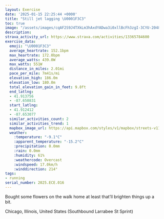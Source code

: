 ```yaml
---
layout: Exercise
date: '2025-01-15 22:25:44 +0000'
title: "Still jet lagging \U0001F3C3"
toc: true
image: "/assets/images/cqAF2S9J4TXkLm3hAxdYADwa3i0xllBcFh3zgI-3CYU-2048x1536.jpg.jpeg"
description:
strava_activity_url: https://www.strava.com/activities/13365784600
exercise_data:
  emoji: "\U0001F3C3"
  average_heartrate: 152.1bpm
  max_heartrate: 172.0bpm
  average_watts: 439.0W
  max_watts: 551W
  distance_in_miles: 2.01mi
  pace_per_mile: 7m41s/mi
  elevation_high: 186.0m
  elevation_low: 180.0m
  total_elevation_gain_in_feet: 9.8ft
  end_latlng:
  - 41.913756
  - -87.650831
  start_latlng:
  - 41.912412
  - -87.653077
  similar_activities_count: 2
  similar_activities_trend: 1
  mapbox_image_url: https://api.mapbox.com/styles/v1/mapbox/streets-v11/static/path-5+787af2-1.0(mhy~Fzl~uOAw%40Gc%40%3Fe%40Ks%40%40QCg%40DyCCwCDi%40AUcAAICQBi%40%3FODEBcAA_%40CS%40e%40H_%40AICk%40AaDJw%40AgAF%5D%40%5BC%7D%40DOC%5BDCC%3FEI%7BEE_%40ECM%40e%40Fo%40OK%3F%7B%40DS%3FWDaBAQ%40%5BHY%40KAOUDH%40FCDKB_BCw%40%60%40gAFOAEEOUCQBw%40MiH%40wECsABWJIXArBAt%40G~BEBLE%60D%40j%40DLNLJ%3FTM%5E%3F%60AIX%40dCG%60%40%3Fh%40PDTGdBBx%40A%60%40AvBDL%40%60BHrBEpA%40f%40f%40Bf%40El%40%40p%40EXDR%40FC%60%40%3Fn%40GfAGd%40%40%60%40Cl%40%40TApADfBI%5C%3Fd%40I%7CADB%40EhBBZ),pin-s-s+e5b22e(-87.6515,41.91383),pin-s-f+89ae00(-87.64894999999993,41.91376)/auto/800x800?access_token=pk.eyJ1Ijoiam9zaGJlY2ttYW4iLCJhIjoiY205eWR2aDd1MWZ6djJrbXc4a3M0bWZleiJ9.XiG9OWkNcZk2QzjJbxLB4A
  weather:
    :temperature: "-9.1°C"
    :apparent_temperature: "-15.2°C"
    :precipitation: 0.0mm
    :rain: 0.0mm
    :humidity: 61%
    :weathercode: Overcast
    :windspeed: 17.0km/h
    :winddirection: 214°
tags:
- running
serial_number: 2025.ECE.016
---
```

Bought some flowers on the walk home at least that’ll brighten things up a bit.

Chicago, Illinois, United States (Southbound Larrabee St Sprint)
